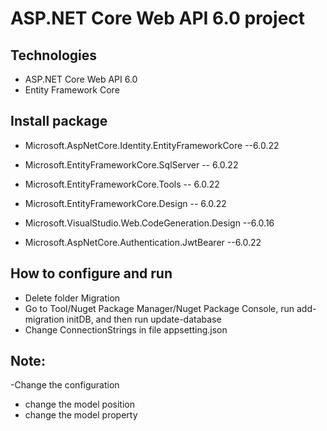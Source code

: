 # ASP.NET Core Web API 6.0 project

## Technologies
- ASP.NET Core Web API 6.0
- Entity Framework Core
## Install package
- Microsoft.AspNetCore.Identity.EntityFrameworkCore --6.0.22
- Microsoft.EntityFrameworkCore.SqlServer -- 6.0.22
- Microsoft.EntityFrameworkCore.Tools -- 6.0.22
- Microsoft.EntityFrameworkCore.Design -- 6.0.22
- Microsoft.VisualStudio.Web.CodeGeneration.Design --6.0.16

- Microsoft.AspNetCore.Authentication.JwtBearer --6.0.22

## How to configure and run
- Delete folder Migration
- Go to Tool/Nuget Package Manager/Nuget Package Console, run add-migration initDB, and then run update-database
- Change ConnectionStrings in file appsetting.json
## Note: 
-Change the configuration
- change the model position
- change the model property
